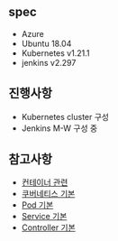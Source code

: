 ## spec
- Azure
- Ubuntu 18.04
- Kubernetes v1.21.1
- jenkins v2.297

## 진행사항
- Kubernetes cluster 구성
- Jenkins M-W 구성 중

## 참고사항
- <a href="https://github.com/och5351/cluster/blob/main/Kubernetes_%EC%A0%95%EB%A6%AC/container.md">컨테이너 관련</a>
- <a href="https://github.com/och5351/cluster/blob/main/Kubernetes_%EC%A0%95%EB%A6%AC/kubernetes%20%EA%B8%B0%EB%B3%B8.md">쿠버네티스 기본</a>
- <a href="https://github.com/och5351/cluster/blob/main/Kubernetes_%EC%A0%95%EB%A6%AC/pod%20%EA%B8%B0%EB%B3%B8.md">Pod 기본</a>
- <a href="https://github.com/och5351/cluster/blob/main/Kubernetes_%EC%A0%95%EB%A6%AC/service%20기본.md">Service 기본</a>
- <a href="https://github.com/och5351/cluster/blob/main/Kubernetes_%EC%A0%95%EB%A6%AC/controller.md">Controller 기본</a>
